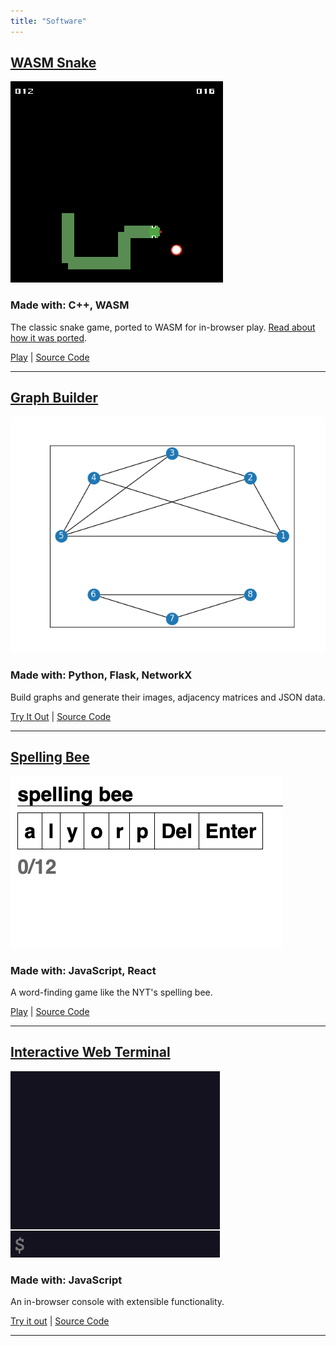 ```yaml
---
title: "Software"
---
```


## [WASM Snake](http://mattconndev.com/snake-wasm)  
![](/images/snake.png)  
### Made with: C++, WASM 

The classic snake game, ported to WASM for in-browser play. [Read about how it was ported](/posts/2020-07-13-sdl2-game-to-wasm/).
  

[Play](http://mattconndev.com/snake-wasm) | [Source Code](https://github.com/mattConn/snake-game)  

---

## [Graph Builder](http://mattconndev.com/graph-builder)
![](/images/graph_builder.png)  
### Made with: Python, Flask, NetworkX

Build graphs and generate their images, adjacency matrices and JSON data.
  
[Try It Out](http://mattconndev.com/graph-builder) | [Source Code](https://github.com/mattConn/graph-builder)  

---

## [Spelling Bee](https://react-spelling-bee.web.app/)  
![](/images/spelling-bee.png)  
### Made with: JavaScript, React

A word-finding game like the NYT's spelling bee.

[Play](https://react-spelling-bee.web.app/) | [Source Code](https://github.com/mattConn/spelling-bee)  

---

## [Interactive Web Terminal](http://mattconndev.com/interactive-web-terminal)  
![](/images/terminal.png)  
### Made with: JavaScript

An in-browser console with extensible functionality.  

[Try it out](http://mattconndev.com/interactive-web-terminal) | [Source Code](https://github.com/mattConn/interactive-web-terminal)  


---